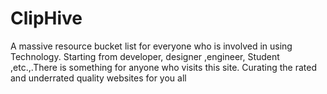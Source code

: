 # ClipHive
A massive resource bucket list for everyone who is involved in using Technology. Starting from developer, designer ,engineer, Student ,etc.,.There is something for anyone who visits this site. Curating the rated and underrated quality websites for you all
